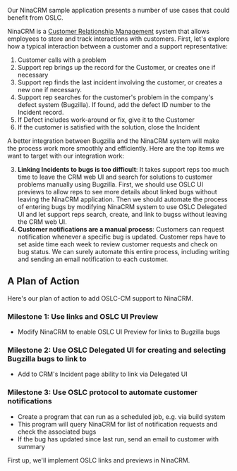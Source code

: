 Our NinaCRM sample application presents a number of use cases that could benefit from OSLC.

NinaCRM is a [Customer Relationship Management](http://en.wikipedia.org/wiki/Customer_relationship_management) system that allows employees to store and track interactions with customers. First, let's explore how a typical interaction between a customer and a support representative:

1. Customer calls with a problem
2. Support rep brings up the record for the Customer, or creates one if necessary
3. Support rep finds the last incident involving the customer, or creates a new one if necessary.
4. Support rep searches for the customer's problem in the company's defect system (Bugzilla). If found, add the defect ID number to the Incident record.
5. If Defect includes work-around or fix, give it to the Customer
6. If the customer is satisfied with the solution, close the Incident

A better integration between Bugzilla and the NinaCRM system will make the process work more smoothly and efficiently. Here are the top items we want to target with our integration work:

3. **Linking Incidents to bugs is too difficult**: It takes support reps too much time to leave the CRM web UI and search for solutions to customer problems manually using Bugzilla. First, we should use OSLC UI previews to allow reps to see more details about linked bugs without leaving the NinaCRM application. Then we should automate the process of entering bugs by modifying NinaCRM system to use OSLC Delegated UI and let support reps search, create, and link to bugss without leaving the CRM web UI.
2. **Customer notifications are a manual process**: Customers can request notification whenever a specific bug is updated. Customer reps have to set aside time each week to review customer requests and check on bug status. We can surely automate this entire process, including writing and sending an email notification to each customer.


## A Plan of Action

Here's our plan of action to add OSLC-CM support to NinaCRM.

### Milestone 1: Use links and OSLC UI Preview

+ Modify NinaCRM to enable OSLC UI Preview for links to Bugzilla bugs

### Milestone 2: Use OSLC Delegated UI for creating and selecting Bugzilla bugs to link to

+ Add to CRM's Incident page ability to link via Delegated UI

### Milestone 3: Use OSLC protocol to automate customer notifications

+ Create a program that can run as a scheduled job, e.g. via build system
+ This program will query NinaCRM for list of notification requests and check the associated bugs
+ If the bug has updated since last run, send an email to customer with summary

First up, we'll implement OSLC links and previews in NinaCRM.